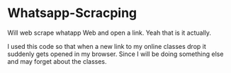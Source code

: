# Whatsapp-Scracping
Will web scrape whatapp Web and open a link.
Yeah that is it actually.

I used this code so that when a new link to my online classes drop it suddenly gets opened in my browser. Since I will be doing something else and may forget about the classes.

